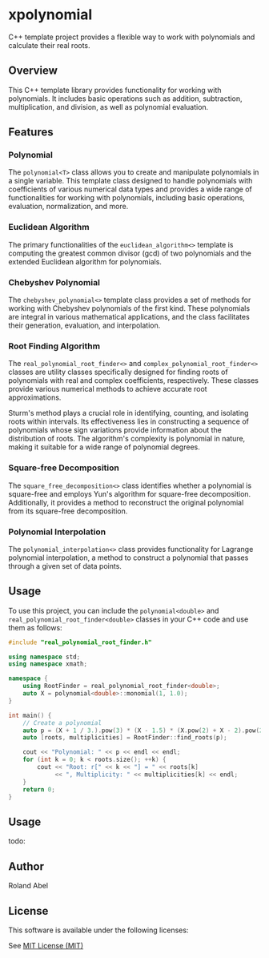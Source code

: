 # xpolynomial

C++ template project provides a flexible way to work with polynomials and calculate their real roots.

## Overview

This C++ template library provides functionality for working with polynomials.
It includes basic operations such as addition, subtraction, multiplication,
and division, as well as polynomial evaluation.

## Features

### Polynomial

The `polynomial<T>` class allows you to create and manipulate polynomials in a single variable. This template class
designed to handle polynomials with coefficients of various numerical data types and provides a wide range of
functionalities for working with polynomials, including basic operations, evaluation, normalization, and more.

### Euclidean Algorithm

The primary functionalities of the `euclidean_algorithm<>` template is computing the greatest common divisor (gcd)
of two polynomials and the extended Euclidean algorithm for polynomials.

### Chebyshev Polynomial

The `chebyshev_polynomial<>` template class provides a set of methods for working with Chebyshev polynomials
of the first kind. These polynomials are integral in various mathematical applications, and the class facilitates
their generation, evaluation, and interpolation.

### Root Finding Algorithm

The `real_polynomial_root_finder<>` and `complex_polynomial_root_finder<>` classes are utility classes specifically
designed for finding roots of polynomials with real and complex coefficients, respectively.
These classes provide various numerical methods to achieve accurate root approximations.

Sturm's method plays a crucial role in identifying, counting, and isolating roots within intervals.
Its effectiveness lies in constructing a sequence of polynomials whose sign variations provide information
about the distribution of roots. The algorithm's complexity is polynomial in nature, making it suitable for a wide
range of polynomial degrees.

### Square-free Decomposition

The `square_free_decomposition<>` class identifies whether a polynomial is square-free and employs Yun's algorithm
for square-free decomposition. Additionally, it provides a method to reconstruct the original polynomial
from its square-free decomposition.

### Polynomial Interpolation

The `polynomial_interpolation<>` class provides functionality for Lagrange polynomial interpolation,
a method to construct a polynomial that passes through a given set of data points.


## Usage

To use this project, you can include the `polynomial<double>` and `real_polynomial_root_finder<double>` classes in your
C++ code and use them as follows:

```cpp
#include "real_polynomial_root_finder.h"

using namespace std;
using namespace xmath;

namespace {
    using RootFinder = real_polynomial_root_finder<double>;
    auto X = polynomial<double>::monomial(1, 1.0);
}

int main() {
    // Create a polynomial
    auto p = (X + 1 / 3.).pow(3) * (X - 1.5) * (X.pow(2) + X - 2).pow(2);
    auto [roots, multiplicities] = RootFinder::find_roots(p);

    cout << "Polynomial: " << p << endl << endl;
    for (int k = 0; k < roots.size(); ++k) {
        cout << "Root: r[" << k << "] = " << roots[k]
             << ", Multiplicity: " << multiplicities[k] << endl;
    }
    return 0;
}
```

## Usage

todo:

## Author

Roland Abel

## License

This software is available under the following licenses:

See [MIT License (MIT)](LICENSE)
